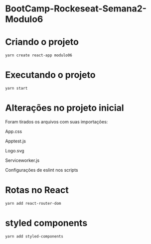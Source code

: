 # BootCamp-Rockeseat-Semana2-Modulo6

# Criando o projeto 
``
yarn create react-app modulo06
``
# Executando o projeto 
``
yarn start
``
# Alterações no projeto inicial

Foram tirados os arquivos com suas importações:

App.css

Apptest.js

Logo.svg

Serviceworker.js

Configurações de eslint nos scripts

# Rotas no React
``
yarn add react-router-dom
``
# styled components
``
yarn add styled-components
``
